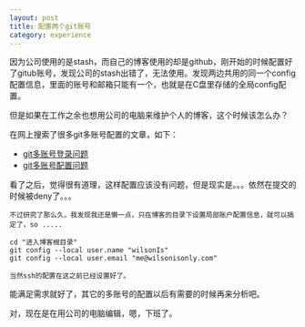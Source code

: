 ```yaml
---
layout: post
title: 配置两个git账号
category: experience
---
```


因为公司使用的是stash，而自己的博客使用的却是github，刚开始的时候配置好了gitub账号，发现公司的stash出错了，无法使用。发现两边共用的同一个config配置信息，里面的账号和邮箱只能有一个，也就是在C盘里存储的全局config配置。

但是如果在工作之余也想用公司的电脑来维护个人的博客，这个时候该怎么办？

在网上搜索了很多git多账号配置的文章，如下：

- [git多账号登录问题](https://segmentfault.com/a/1190000006105679)
- [git多账号配置问题](https://segmentfault.com/a/1190000006105759)

看了之后，觉得很有道理，这样配置应该没有问题，但是现实是。。。依然在提交的时候被deny了。。。

    不过研究了那么久，我发现我还是懒一点，只在博客的目录下设置局部账户配置信息，就可以搞定了，so .....

    cd "进入博客根目录"
    git config --local user.name "wilsonIs"
    git config --local user.email "me@wilsonisonly.com"

    当然ssh的配置在这之前已经设置好了。

能满足需求就好了，其它的多账号的配置以后有需要的时候再来分析吧。

对，现在是在用公司的电脑编辑，嗯，下班了。

